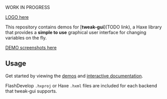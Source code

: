 WORK IN PROGRESS

[LOGO here](TODO)

This repository contains demos for [**tweak-gui**](TODO link), a Haxe library that provides a **simple to use** graphical user interface for changing variables on the fly.

[DEMO screenshots here](TODO)

## Usage

Get started by viewing the [demos](TODO) and [interactive documentation](TODO).

FlashDevelop ```.hxproj``` or Haxe ```.hxml``` files are included for each backend that tweak-gui supports.